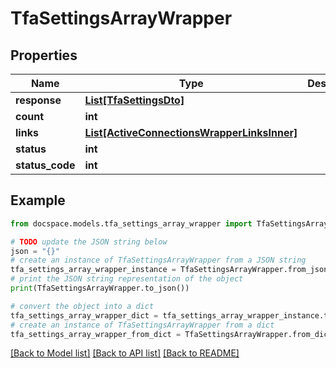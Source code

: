 # TfaSettingsArrayWrapper


## Properties

Name | Type | Description | Notes
------------ | ------------- | ------------- | -------------
**response** | [**List[TfaSettingsDto]**](TfaSettingsDto.md) |  | [optional] 
**count** | **int** |  | [optional] 
**links** | [**List[ActiveConnectionsWrapperLinksInner]**](ActiveConnectionsWrapperLinksInner.md) |  | [optional] 
**status** | **int** |  | [optional] 
**status_code** | **int** |  | [optional] 

## Example

```python
from docspace.models.tfa_settings_array_wrapper import TfaSettingsArrayWrapper

# TODO update the JSON string below
json = "{}"
# create an instance of TfaSettingsArrayWrapper from a JSON string
tfa_settings_array_wrapper_instance = TfaSettingsArrayWrapper.from_json(json)
# print the JSON string representation of the object
print(TfaSettingsArrayWrapper.to_json())

# convert the object into a dict
tfa_settings_array_wrapper_dict = tfa_settings_array_wrapper_instance.to_dict()
# create an instance of TfaSettingsArrayWrapper from a dict
tfa_settings_array_wrapper_from_dict = TfaSettingsArrayWrapper.from_dict(tfa_settings_array_wrapper_dict)
```
[[Back to Model list]](../README.md#documentation-for-models) [[Back to API list]](../README.md#documentation-for-api-endpoints) [[Back to README]](../README.md)


